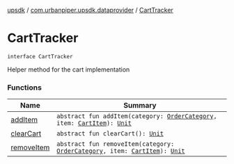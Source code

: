 [upsdk](../../index.md) / [com.urbanpiper.upsdk.dataprovider](../index.md) / [CartTracker](./index.md)

# CartTracker

`interface CartTracker`

Helper method for the cart implementation

### Functions

| Name | Summary |
|---|---|
| [addItem](add-item.md) | `abstract fun addItem(category: `[`OrderCategory`](../../com.urbanpiper.upsdk.model.networkresponse/-order-category/index.md)`, item: `[`CartItem`](../../com.urbanpiper.upsdk.model.networkresponse/-cart-item/index.md)`): `[`Unit`](https://kotlinlang.org/api/latest/jvm/stdlib/kotlin/-unit/index.html) |
| [clearCart](clear-cart.md) | `abstract fun clearCart(): `[`Unit`](https://kotlinlang.org/api/latest/jvm/stdlib/kotlin/-unit/index.html) |
| [removeItem](remove-item.md) | `abstract fun removeItem(category: `[`OrderCategory`](../../com.urbanpiper.upsdk.model.networkresponse/-order-category/index.md)`, item: `[`CartItem`](../../com.urbanpiper.upsdk.model.networkresponse/-cart-item/index.md)`): `[`Unit`](https://kotlinlang.org/api/latest/jvm/stdlib/kotlin/-unit/index.html) |
